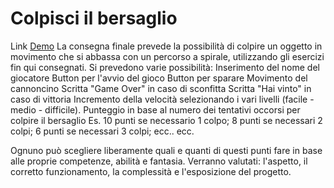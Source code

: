 # Colpisci il bersaglio
Link [Demo](https://raw.githack.com/AndrianoRica/spaceInvaders/main/quadratoRica.html)
La consegna finale prevede la possibilità di colpire un oggetto in movimento che si abbassa con un percorso a spirale, utilizzando gli esercizi fin qui consegnati. 
Si prevedono varie possibilità:
  Inserimento del nome del giocatore
  Button per l'avvio del gioco
  Button per sparare
  Movimento del cannoncino
  Scritta "Game Over" in caso di sconfitta
  Scritta "Hai vinto" in caso di vittoria
  Incremento della velocità selezionando i vari livelli (facile - medio -       difficile).
 Punteggio in base al numero dei tentativi occorsi per colpire il bersaglio
            Es. 10 punti se necessario 1 colpo; 8 punti se necessari 2 colpi; 6 punti 
           se  necessari 3 colpi;  ecc.. ecc.


Ognuno può scegliere liberamente quali e quanti di questi punti fare in base alle proprie competenze, abilità e fantasia. Verranno valutati: l'aspetto, il corretto funzionamento, la complessità e l'esposizione del progetto.
